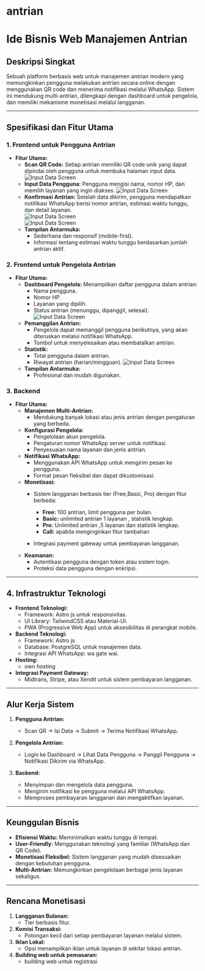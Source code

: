 # antrian
# **Ide Bisnis Web Manajemen Antrian**

## **Deskripsi Singkat**
Sebuah platform berbasis web untuk manajemen antrian modern yang memungkinkan pengguna melakukan antrian secara online dengan menggunakan QR code dan menerima notifikasi melalui WhatsApp. Sistem ini mendukung multi-antrian, dilengkapi dengan dashboard untuk pengelola, dan memiliki mekanisme monetisasi melalui langganan.

---

## **Spesifikasi dan Fitur Utama**

### **1. Frontend untuk Pengguna Antrian**
- **Fitur Utama:**
  - **Scan QR Code:** 
    Setiap antrian memiliki QR code unik yang dapat dipindai oleh pengguna untuk membuka halaman input data.
![Input Data Screen](/img/scanqr.png) 
  - **Input Data Pengguna:**
    Pengguna mengisi nama, nomor HP, dan memilih layanan yang ingin diakses.
![Input Data Screen](/img/inputdata.png)
  - **Konfirmasi Antrian:**
    Setelah data dikirim, pengguna mendapatkan notifikasi WhatsApp berisi nomor antrian, estimasi waktu tunggu, dan detail layanan.</br>
![Input Data Screen](/img/konfirmasi_antrian.png) </br>
![Input Data Screen](/img/konfirmasi_wa.png)
  - **Tampilan Antarmuka:**
    - Sederhana dan responsif (mobile-first).
    - Informasi tentang estimasi waktu tunggu berdasarkan jumlah antrian aktif.

### **2. Frontend untuk Pengelola Antrian**
- **Fitur Utama:**
  - **Dashboard Pengelola:**
    Menampilkan daftar pengguna dalam antrian:
    - Nama pengguna.
    - Nomor HP.
    - Layanan yang dipilih.
    - Status antrian (menunggu, dipanggil, selesai).
    ![Input Data Screen](/img/dashboard.png)
  - **Pemanggilan Antrian:**
    - Pengelola dapat memanggil pengguna berikutnya, yang akan diteruskan melalui notifikasi WhatsApp.
    - Tombol untuk menyelesaikan atau membatalkan antrian.
  - **Statistik:**
    - Total pengguna dalam antrian.
    - Riwayat antrian (harian/mingguan).
    ![Input Data Screen](/img/grafik.png)
  - **Tampilan Antarmuka:**
    - Profesional dan mudah digunakan.

### **3. Backend**
- **Fitur Utama:**
  - **Manajemen Multi-Antrian:**
    - Mendukung banyak lokasi atau jenis antrian dengan pengaturan yang berbeda.
  - **Konfigurasi Pengelola:**
    - Pengelolaan akun pengelola.
    - Pengaturan nomor WhatsApp server untuk notifikasi.
    - Penyesuaian nama layanan dan jenis antrian.
  - **Notifikasi WhatsApp:**
    - Menggunakan API WhatsApp untuk mengirim pesan ke pengguna.
    - Format pesan fleksibel dan dapat dikustomisasi.
  - **Monetisasi:**
    - Sistem langganan berbasis tier (Free,Basic, Pro) dengan fitur berbeda:
      - **Free:** 100 antrian, limit pengguna per bulan.
      - **Basic:** unlimited antrian 1 layanan , statistik lengkap.
      - **Pro:** Unlimited antrian ,5 layanan dan statistik lengkap.
      - **Call:** apabila menginginkan fitur tambahan 

    - Integrasi payment gateway untuk pembayaran langganan.
  - **Keamanan:**
    - Autentikasi pengguna dengan token atau sistem login.
    - Proteksi data pengguna dengan enkripsi.

---

## **4. Infrastruktur Teknologi**
- **Frontend Teknologi:**
  - Framework: Astro js untuk responsivitas.
  - UI Library: TailwindCSS atau Material-UI.
  - PWA (Progressive Web App) untuk aksesibilitas di perangkat mobile.
- **Backend Teknologi:**
  - Framework: Astro js
  - Database: PostgreSQL  untuk manajemen data.
  - Integrasi API WhatsApp: wa gate wai.
- **Hosting:**
  - own hosting
- **Integrasi Payment Gateway:**
  - Midtrans, Stripe, atau Xendit untuk sistem pembayaran langganan.

---

## **Alur Kerja Sistem**

1. **Pengguna Antrian:**
   - Scan QR → Isi Data → Submit → Terima Notifikasi WhatsApp.

2. **Pengelola Antrian:**
   - Login ke Dashboard → Lihat Data Pengguna → Panggil Pengguna → Notifikasi Dikirim via WhatsApp.

3. **Backend:**
   - Menyimpan dan mengelola data pengguna.
   - Mengirim notifikasi ke pengguna melalui API WhatsApp.
   - Memproses pembayaran langganan dan mengaktifkan layanan.

---

## **Keunggulan Bisnis**
- **Efisiensi Waktu:** Meminimalkan waktu tunggu di tempat.
- **User-Friendly:** Menggunakan teknologi yang familiar (WhatsApp dan QR Code).
- **Monetisasi Fleksibel:** Sistem langganan yang mudah disesuaikan dengan kebutuhan pengguna.
- **Multi-Antrian:** Memungkinkan pengelolaan berbagai jenis layanan sekaligus.

---

## **Rencana Monetisasi**
1. **Langganan Bulanan:**
   - Tier berbasis fitur.
2. **Komisi Transaksi:**
   - Potongan kecil dari setiap pembayaran layanan melalui sistem.
3. **Iklan Lokal:**
   - Opsi menampilkan iklan untuk layanan di sekitar lokasi antrian.
4. **Building web untuk pemasaran:**
   - building web untuk registrasi

